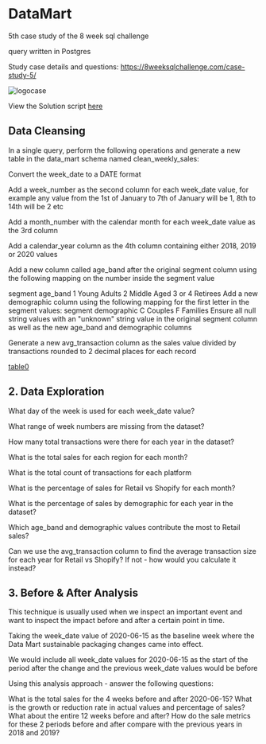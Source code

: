 # DataMart
5th case study of the 8 week sql challenge

query written in Postgres


Study case details and questions: https://8weeksqlchallenge.com/case-study-5/

![logocase](https://8weeksqlchallenge.com/images/case-study-designs/5.png)

View the Solution script [here](https://github.com/EwaoluwaO/8-week-sql-challenge/blob/fc97a56282fb062f915f7da75b18fbad6ea7e19d/DataMart/DataMartScript.sql)
## Data Cleansing
In a single query, perform the following operations and generate a new table in the data_mart schema named clean_weekly_sales:

Convert the week_date to a DATE format

Add a week_number as the second column for each week_date value, for example any value from the 1st of January to 7th of January will be 1, 8th to 14th will be 2 etc

Add a month_number with the calendar month for each week_date value as the 3rd column

Add a calendar_year column as the 4th column containing either 2018, 2019 or 2020 values

Add a new column called age_band after the original segment column using the following mapping on the number inside the segment value

segment	age_band
1	Young Adults
2	Middle Aged
3 or 4	Retirees
Add a new demographic column using the following mapping for the first letter in the segment values:
segment	demographic
C	Couples
F	Families
Ensure all null string values with an "unknown" string value in the original segment column as well as the new age_band and demographic columns

Generate a new avg_transaction column as the sales value divided by transactions rounded to 2 decimal places for each record

[table0](DataMart/results/Table0.png)

## 2. Data Exploration
What day of the week is used for each week_date value?

What range of week numbers are missing from the dataset?

How many total transactions were there for each year in the dataset?

What is the total sales for each region for each month?

What is the total count of transactions for each platform

What is the percentage of sales for Retail vs Shopify for each month?

What is the percentage of sales by demographic for each year in the dataset?

Which age_band and demographic values contribute the most to Retail sales?

Can we use the avg_transaction column to find the average transaction size for each year for Retail vs Shopify? If not - how would you calculate it instead?
## 3. Before & After Analysis
This technique is usually used when we inspect an important event and want to inspect the impact before and after a certain point in time.

Taking the week_date value of 2020-06-15 as the baseline week where the Data Mart sustainable packaging changes came into effect.

We would include all week_date values for 2020-06-15 as the start of the period after the change and the previous week_date values would be before

Using this analysis approach - answer the following questions:

What is the total sales for the 4 weeks before and after 2020-06-15? What is the growth or reduction rate in actual values and percentage of sales?
What about the entire 12 weeks before and after?
How do the sale metrics for these 2 periods before and after compare with the previous years in 2018 and 2019?
